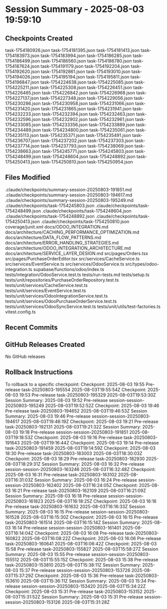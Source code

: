 # Session Summary - 2025-08-03 19:59:10

## Checkpoints Created
task-1754180926.json
task-1754181395.json
task-1754181413.json
task-1754183973.json
task-1754183994.json
task-1754186285.json
task-1754186499.json
task-1754186560.json
task-1754186780.json
task-1754187624.json
task-1754191179.json
task-1754192204.json
task-1754192620.json
task-1754192861.json
task-1754193010.json
task-1754194026.json
task-1754195194.json
task-1754195811.json
task-1754196847.json
task-1754224638.json
task-1754225085.json
task-1754225211.json
task-1754225308.json
task-1754226451.json
task-1754226465.json
task-1754226842.json
task-1754226968.json
task-1754227137.json
task-1754227348.json
task-1754229056.json
task-1754230286.json
task-1754230958.json
task-1754231066.json
task-1754231420.json
task-1754231865.json
task-1754231941.json
task-1754232233.json
task-1754232394.json
task-1754232463.json
task-1754232596.json
task-1754232902.json
task-1754232961.json
task-1754233085.json
task-1754233356.json
task-1754233889.json
task-1754234489.json
task-1754234800.json
task-1754235061.json
task-1754235113.json
task-1754235371.json
task-1754235491.json
task-1754236707.json
task-1754237202.json
task-1754237303.json
task-1754237714.json
task-1754237793.json
task-1754238069.json
task-1754238663.json
task-1754245771.json
task-1754245803.json
task-1754248499.json
task-1754248604.json
task-1754248892.json
task-1754250413.json
task-1754250810.json
task-1754250954.json

## Files Modified
.claude/checkpoints/summary-session-20250803-191851.md
.claude/checkpoints/summary-session-20250803-194617.md
.claude/checkpoints/summary-session-20250803-195249.md
.claude/checkpoints/task-1754245803.json
.claude/checkpoints/task-1754248499.json
.claude/checkpoints/task-1754248604.json
.claude/checkpoints/task-1754248892.json
.claude/checkpoints/task-1754250413.json
.claude/checkpoints/task-1754250810.json
coverage/junit.xml
docs/ODOO_INTEGRATION.md
docs/architecture/CACHING_PERFORMANCE_OPTIMIZATION.md
docs/architecture/DATA_FLOW_PATTERNS.md
docs/architecture/ERROR_HANDLING_STRATEGIES.md
docs/architecture/ODOO_INTEGRATION_ARCHITECTURE.md
docs/architecture/SERVICE_LAYER_DESIGN.md
src/pages/Orders.tsx
src/pages/PurchaseOrderEditor.tsx
src/services/CacheService.ts
src/services/EventService.ts
src/services/OdooService.ts
src/types/odoo-integration.ts
supabase/functions/odoo/index.ts
tests/integration/OdooService.test.ts
tests/run-tests.md
tests/setup.ts
tests/unit/repositories/PurchaseOrderRepository.test.ts
tests/unit/services/CacheService.test.ts
tests/unit/services/EventService.test.ts
tests/unit/services/OdooIntegrationService.test.ts
tests/unit/services/OdooPurchaseOrderService.test.ts
tests/unit/services/OdooSyncService.test.ts
tests/unit/utils/test-factories.ts
vitest.config.ts

## Recent Commits


## GitHub Releases Created
No GitHub releases

## Rollback Instructions
To rollback to a specific checkpoint:
Checkpoint: 2025-08-03 19:55	Pre-release	task-20250803-195554	2025-08-03T19:55:54Z
Checkpoint: 2025-08-03 19:53	Pre-release	task-20250803-195329	2025-08-03T19:53:30Z
Session Summary: 2025-08-03 19:52	Pre-release	session-session-20250803-195249	2025-08-03T19:52:52Z
Checkpoint: 2025-08-03 19:46	Pre-release	task-20250803-194652	2025-08-03T19:46:53Z
Session Summary: 2025-08-03 19:46	Pre-release	session-session-20250803-194617	2025-08-03T19:46:19Z
Checkpoint: 2025-08-03 19:21	Pre-release	task-20250803-192131	2025-08-03T19:21:32Z
Session Summary: 2025-08-03 19:18	Pre-release	session-session-20250803-191851	2025-08-03T19:18:53Z
Checkpoint: 2025-08-03 19:16	Pre-release	task-20250803-191643	2025-08-03T19:16:44Z
Checkpoint: 2025-08-03 19:14	Pre-release	task-20250803-191459	2025-08-03T19:14:59Z
Checkpoint: 2025-08-03 18:30	Pre-release	task-20250803-183003	2025-08-03T18:30:03Z
Checkpoint: 2025-08-03 18:29	Pre-release	task-20250803-182930	2025-08-03T18:29:31Z
Session Summary: 2025-08-03 16:32	Pre-release	session-session-20250803-163246	2025-08-03T16:32:48Z
Checkpoint: 2025-08-03 16:31	Pre-release	task-20250803-163102	2025-08-03T16:31:03Z
Session Summary: 2025-08-03 16:24	Pre-release	session-session-20250803-162402	2025-08-03T16:24:05Z
Checkpoint: 2025-08-03 16:21	Pre-release	task-20250803-162109	2025-08-03T16:21:09Z
Session Summary: 2025-08-03 16:18	Pre-release	session-session-20250803-161823	2025-08-03T16:18:25Z
Checkpoint: 2025-08-03 16:16	Pre-release	task-20250803-161632	2025-08-03T16:16:33Z
Session Summary: 2025-08-03 16:15	Pre-release	session-session-20250803-161528	2025-08-03T16:15:30Z
Checkpoint: 2025-08-03 16:15	Pre-release	task-20250803-161514	2025-08-03T16:15:14Z
Session Summary: 2025-08-03 16:14	Pre-release	session-session-20250803-161401	2025-08-03T16:14:04Z
Checkpoint: 2025-08-03 16:08	Pre-release	task-20250803-160822	2025-08-03T16:08:22Z
Checkpoint: 2025-08-03 16:06	Pre-release	task-20250803-160641	2025-08-03T16:06:42Z
Checkpoint: 2025-08-03 15:58	Pre-release	task-20250803-155827	2025-08-03T15:58:27Z
Session Summary: 2025-08-03 15:55	Pre-release	session-session-20250803-155512	2025-08-03T15:55:15Z
Checkpoint: 2025-08-03 15:38	Pre-release	task-20250803-153810	2025-08-03T15:38:11Z
Session Summary: 2025-08-03 15:37	Pre-release	session-session-20250803-153726	2025-08-03T15:37:29Z
Checkpoint: 2025-08-03 15:36	Pre-release	task-20250803-153610	2025-08-03T15:36:11Z
Session Summary: 2025-08-03 15:34	Pre-release	session-session-20250803-153420	2025-08-03T15:34:22Z
Checkpoint: 2025-08-03 15:31	Pre-release	task-20250803-153152	2025-08-03T15:31:52Z
Session Summary: 2025-08-03 15:31	Pre-release	session-session-20250803-153126	2025-08-03T15:31:28Z
